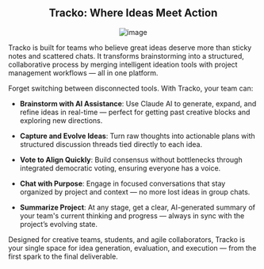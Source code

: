<div align="center">

<h2>Tracko: Where Ideas Meet Action</h2>

<img src="https://github.com/user-attachments/assets/941ba581-6446-447d-ba6a-aae44fa6de3f" alt="image" />

</div>


Tracko is built for teams who believe great ideas deserve more than sticky notes and scattered chats. It transforms brainstorming into a structured, collaborative process by merging intelligent ideation tools with project management workflows — all in one platform.

Forget switching between disconnected tools. With Tracko, your team can:

-   **Brainstorm with AI Assistance**: Use Claude AI to generate, expand, and refine ideas in real-time — perfect for getting past creative blocks and exploring new directions.
    
-   **Capture and Evolve Ideas**: Turn raw thoughts into actionable plans with structured discussion threads tied directly to each idea.
    
-   **Vote to Align Quickly**: Build consensus without bottlenecks through integrated democratic voting, ensuring everyone has a voice.
    
-   **Chat with Purpose**: Engage in focused conversations that stay organized by project and context — no more lost ideas in group chats.
    
-   **Summarize Project**: At any stage, get a clear, AI-generated summary of your team's current thinking and progress — always in sync with the project’s evolving state.
    

Designed for creative teams, students, and agile collaborators, Tracko is your single space for idea generation, evaluation, and execution — from the first spark to the final deliverable.

